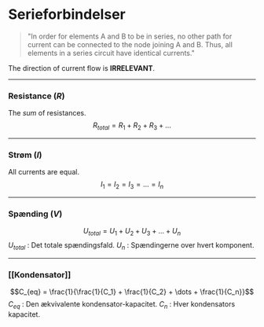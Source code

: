 # Serieforbindelser
> "In order for elements A and B to be in series, no other path for current can be connected to the node joining A and B. Thus, all elements in a series circuit have identical currents."

The direction of current flow is **IRRELEVANT**.

---

### Resistance ($R$)
The *sum* of resistances.
$$R_{total} = R_1 + R_2 + R_3 + \dots$$

---

### Strøm ($I$)
All currents are equal.
$$I_1 = I_2 = I_3 = \dots = I_n $$

---

### Spænding ($V$)
$$U_{total} = U_1 + U_2 + U_3 + \dots + U_n$$
$U_{total}$ : Det totale spændingsfald.
$U_n$ : Spændingerne over hvert komponent.

---

### [[Kondensator]]
$$C_{eq} = \frac{1}{\frac{1}{C_1} + \frac{1}{C_2} + \dots + \frac{1}{C_n}}$$
$C_{eq}$ : Den ækvivalente kondensator-kapacitet.
$C_n$ : Hver kondensators kapacitet.